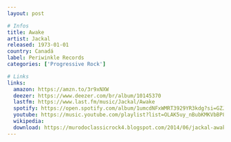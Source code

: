 ```yaml
---
layout: post

# Infos
title: Awake
artist: Jackal
released: 1973-01-01
country: Canadá
label: Periwinkle Records
categories: ['Progressive Rock']

# Links
links:
  amazon: https://amzn.to/3r9xNXW
  deezer: https://www.deezer.com/br/album/10145370
  lastfm: https://www.last.fm/music/Jackal/Awake
  spotify: https://open.spotify.com/album/1umcdNFxWMRT3929YR3kdg?si=GZJeWw-QSQyiP2LqDqTMRw
  youtube: https://music.youtube.com/playlist?list=OLAK5uy_nBubKMKVbBP8K24n2EPZhGRT4E5stEUjQ
  wikipedia:
  download: https://murodoclassicrock4.blogspot.com/2014/06/jackal-awake-1973.html
---
```

